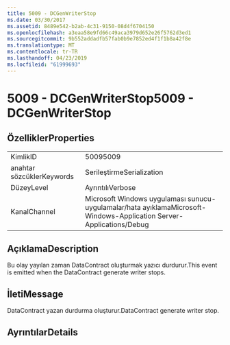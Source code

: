 ```yaml
---
title: 5009 - DCGenWriterStop
ms.date: 03/30/2017
ms.assetid: 8489e542-b2ab-4c31-9150-08d4f6704150
ms.openlocfilehash: a3eaa58e9fd66c49aca3979d652e26f5762d3ed1
ms.sourcegitcommit: 9b552addadfb57fab0b9e7852ed4f1f1b8a42f8e
ms.translationtype: MT
ms.contentlocale: tr-TR
ms.lasthandoff: 04/23/2019
ms.locfileid: "61999693"
---
```

# <a name="5009---dcgenwriterstop"></a><span data-ttu-id="ba815-102">5009 - DCGenWriterStop</span><span class="sxs-lookup"><span data-stu-id="ba815-102">5009 - DCGenWriterStop</span></span>
## <a name="properties"></a><span data-ttu-id="ba815-103">Özellikler</span><span class="sxs-lookup"><span data-stu-id="ba815-103">Properties</span></span>  
  
|||  
|-|-|  
|<span data-ttu-id="ba815-104">Kimlik</span><span class="sxs-lookup"><span data-stu-id="ba815-104">ID</span></span>|<span data-ttu-id="ba815-105">5009</span><span class="sxs-lookup"><span data-stu-id="ba815-105">5009</span></span>|  
|<span data-ttu-id="ba815-106">anahtar sözcükler</span><span class="sxs-lookup"><span data-stu-id="ba815-106">Keywords</span></span>|<span data-ttu-id="ba815-107">Serileştirme</span><span class="sxs-lookup"><span data-stu-id="ba815-107">Serialization</span></span>|  
|<span data-ttu-id="ba815-108">Düzey</span><span class="sxs-lookup"><span data-stu-id="ba815-108">Level</span></span>|<span data-ttu-id="ba815-109">Ayrıntılı</span><span class="sxs-lookup"><span data-stu-id="ba815-109">Verbose</span></span>|  
|<span data-ttu-id="ba815-110">Kanal</span><span class="sxs-lookup"><span data-stu-id="ba815-110">Channel</span></span>|<span data-ttu-id="ba815-111">Microsoft Windows uygulaması sunucu-uygulamalar/hata ayıklama</span><span class="sxs-lookup"><span data-stu-id="ba815-111">Microsoft-Windows-Application Server-Applications/Debug</span></span>|  
  
## <a name="description"></a><span data-ttu-id="ba815-112">Açıklama</span><span class="sxs-lookup"><span data-stu-id="ba815-112">Description</span></span>  
 <span data-ttu-id="ba815-113">Bu olay yayılan zaman DataContract oluşturmak yazıcı durdurur.</span><span class="sxs-lookup"><span data-stu-id="ba815-113">This event is emitted when the DataContract generate writer stops.</span></span>  
  
## <a name="message"></a><span data-ttu-id="ba815-114">İleti</span><span class="sxs-lookup"><span data-stu-id="ba815-114">Message</span></span>  
 <span data-ttu-id="ba815-115">DataContract yazan durdurma oluşturur.</span><span class="sxs-lookup"><span data-stu-id="ba815-115">DataContract generate writer stop.</span></span>  
  
## <a name="details"></a><span data-ttu-id="ba815-116">Ayrıntılar</span><span class="sxs-lookup"><span data-stu-id="ba815-116">Details</span></span>
